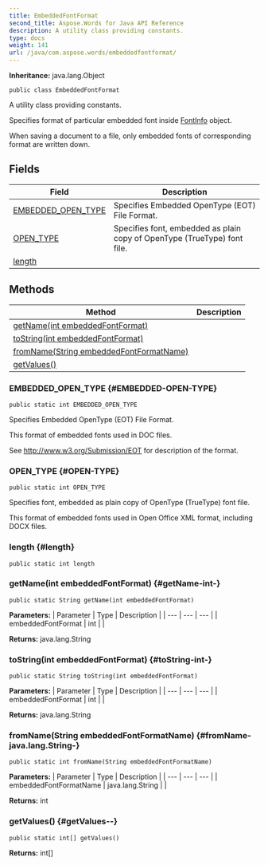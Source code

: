 ```yaml
---
title: EmbeddedFontFormat
second_title: Aspose.Words for Java API Reference
description: A utility class providing constants.
type: docs
weight: 141
url: /java/com.aspose.words/embeddedfontformat/
---
```


**Inheritance:**
java.lang.Object
```
public class EmbeddedFontFormat
```

A utility class providing constants.

Specifies format of particular embedded font inside [FontInfo](../../com.aspose.words/fontinfo) object.

When saving a document to a file, only embedded fonts of corresponding format are written down.
## Fields

| Field | Description |
| --- | --- |
| [EMBEDDED_OPEN_TYPE](#EMBEDDED-OPEN-TYPE) | Specifies Embedded OpenType (EOT) File Format. |
| [OPEN_TYPE](#OPEN-TYPE) | Specifies font, embedded as plain copy of OpenType (TrueType) font file. |
| [length](#length) |  |
## Methods

| Method | Description |
| --- | --- |
| [getName(int embeddedFontFormat)](#getName-int-) |  |
| [toString(int embeddedFontFormat)](#toString-int-) |  |
| [fromName(String embeddedFontFormatName)](#fromName-java.lang.String-) |  |
| [getValues()](#getValues--) |  |
### EMBEDDED_OPEN_TYPE {#EMBEDDED-OPEN-TYPE}
```
public static int EMBEDDED_OPEN_TYPE
```


Specifies Embedded OpenType (EOT) File Format.

This format of embedded fonts used in DOC files.

See http://www.w3.org/Submission/EOT for description of the format.

### OPEN_TYPE {#OPEN-TYPE}
```
public static int OPEN_TYPE
```


Specifies font, embedded as plain copy of OpenType (TrueType) font file.

This format of embedded fonts used in Open Office XML format, including DOCX files.

### length {#length}
```
public static int length
```


### getName(int embeddedFontFormat) {#getName-int-}
```
public static String getName(int embeddedFontFormat)
```




**Parameters:**
| Parameter | Type | Description |
| --- | --- | --- |
| embeddedFontFormat | int |  |

**Returns:**
java.lang.String
### toString(int embeddedFontFormat) {#toString-int-}
```
public static String toString(int embeddedFontFormat)
```




**Parameters:**
| Parameter | Type | Description |
| --- | --- | --- |
| embeddedFontFormat | int |  |

**Returns:**
java.lang.String
### fromName(String embeddedFontFormatName) {#fromName-java.lang.String-}
```
public static int fromName(String embeddedFontFormatName)
```




**Parameters:**
| Parameter | Type | Description |
| --- | --- | --- |
| embeddedFontFormatName | java.lang.String |  |

**Returns:**
int
### getValues() {#getValues--}
```
public static int[] getValues()
```




**Returns:**
int[]

